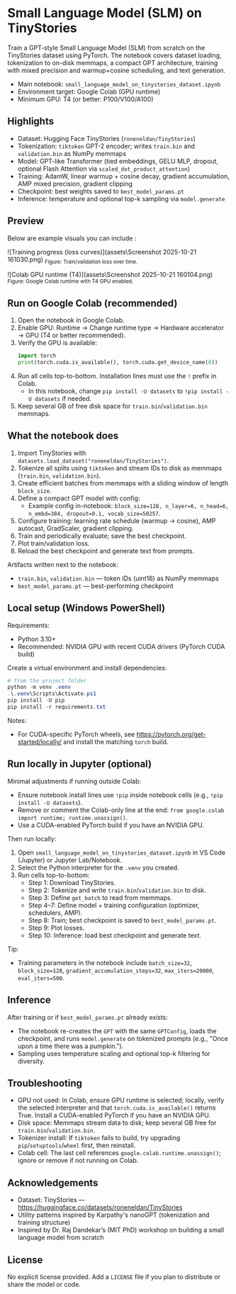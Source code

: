 # Small Language Model (SLM) on TinyStories

Train a GPT-style Small Language Model (SLM) from scratch on the TinyStories dataset using PyTorch. The notebook covers dataset loading, tokenization to on-disk memmaps, a compact GPT architecture, training with mixed precision and warmup+cosine scheduling, and text generation.

- Main notebook: `small_language_model_on_tinystories_dataset.ipynb`
- Environment target: Google Colab (GPU runtime)
- Minimum GPU: T4 (or better: P100/V100/A100)

## Highlights

- Dataset: Hugging Face TinyStories (`roneneldan/TinyStories`)
- Tokenization: `tiktoken` GPT-2 encoder; writes `train.bin` and `validation.bin` as NumPy memmaps
- Model: GPT-like Transformer (tied embeddings, GELU MLP, dropout, optional Flash Attention via `scaled_dot_product_attention`)
- Training: AdamW, linear warmup + cosine decay, gradient accumulation, AMP mixed precision, gradient clipping
- Checkpoint: best weights saved to `best_model_params.pt`
- Inference: temperature and optional top-k sampling via `model.generate`

## Preview

Below are example visuals you can include :

![Training progress (loss curves)](assets\Screenshot 2025-10-21 161030.png)
<sub>Figure: Train/validation loss over time.</sub>

![Colab GPU runtime (T4)](assets\Screenshot 2025-10-21 160104.png)
<sub>Figure: Google Colab runtime with T4 GPU enabled.</sub>

## Run on Google Colab (recommended)

1) Open the notebook in Google Colab.
2) Enable GPU: Runtime → Change runtime type → Hardware accelerator → GPU (T4 or better recommended).
3) Verify the GPU is available:
   ```python
   import torch
   print(torch.cuda.is_available(), torch.cuda.get_device_name(0))
   ```
4) Run all cells top-to-bottom. Installation lines must use the `!` prefix in Colab.
   - In this notebook, change `pip install -U datasets` to `!pip install -U datasets` if needed.
5) Keep several GB of free disk space for `train.bin`/`validation.bin` memmaps.

## What the notebook does

1) Import TinyStories with `datasets.load_dataset("roneneldan/TinyStories")`.
2) Tokenize all splits using `tiktoken` and stream IDs to disk as memmaps (`train.bin`, `validation.bin`).
3) Create efficient batches from memmaps with a sliding window of length `block_size`.
4) Define a compact GPT model with config:
   - Example config in-notebook: `block_size=128, n_layer=6, n_head=6, n_embd=384, dropout=0.1, vocab_size=50257`.
5) Configure training: learning rate schedule (warmup → cosine), AMP autocast, GradScaler, gradient clipping.
6) Train and periodically evaluate; save the best checkpoint.
7) Plot train/validation loss.
8) Reload the best checkpoint and generate text from prompts.

Artifacts written next to the notebook:
- `train.bin`, `validation.bin` — token IDs (uint16) as NumPy memmaps
- `best_model_params.pt` — best-performing checkpoint

## Local setup (Windows PowerShell)

Requirements:
- Python 3.10+
- Recommended: NVIDIA GPU with recent CUDA drivers (PyTorch CUDA build)

Create a virtual environment and install dependencies:

```powershell
# from the project folder
python -m venv .venv
.\.venv\Scripts\Activate.ps1
pip install -U pip
pip install -r requirements.txt
```

Notes:
- For CUDA-specific PyTorch wheels, see https://pytorch.org/get-started/locally/ and install the matching `torch` build.

## Run locally in Jupyter (optional)

Minimal adjustments if running outside Colab:
- Ensure notebook install lines use `!pip` inside notebook cells (e.g., `!pip install -U datasets`).
- Remove or comment the Colab-only line at the end: `from google.colab import runtime; runtime.unassign()`.
- Use a CUDA-enabled PyTorch build if you have an NVIDIA GPU.

Then run locally:
1) Open `small_language_model_on_tinystories_dataset.ipynb` in VS Code (Jupyter) or Jupyter Lab/Notebook.
2) Select the Python interpreter for the `.venv` you created.
3) Run cells top-to-bottom:
   - Step 1: Download TinyStories.
   - Step 2: Tokenize and write `train.bin`/`validation.bin` to disk.
   - Step 3: Define `get_batch` to read from memmaps.
   - Step 4–7: Define model + training configuration (optimizer, schedulers, AMP).
   - Step 8: Train; best checkpoint is saved to `best_model_params.pt`.
   - Step 9: Plot losses.
   - Step 10: Inference: load best checkpoint and generate text.

Tip:
- Training parameters in the notebook include `batch_size=32`, `block_size=128`, `gradient_accumulation_steps=32`, `max_iters=20000`, `eval_iters=500`.

## Inference

After training or if `best_model_params.pt` already exists:
- The notebook re-creates the `GPT` with the same `GPTConfig`, loads the checkpoint, and runs `model.generate` on tokenized prompts (e.g., "Once upon a time there was a pumpkin.").
- Sampling uses temperature scaling and optional top-k filtering for diversity.

## Troubleshooting

- GPU not used: In Colab, ensure GPU runtime is selected; locally, verify the selected interpreter and that `torch.cuda.is_available()` returns True. Install a CUDA-enabled PyTorch if you have an NVIDIA GPU.
- Disk space: Memmaps stream data to disk; keep several GB free for `train.bin`/`validation.bin`.
- Tokenizer install: If `tiktoken` fails to build, try upgrading `pip`/`setuptools`/`wheel` first, then reinstall.
- Colab cell: The last cell references `google.colab.runtime.unassign()`; ignore or remove if not running on Colab.

## Acknowledgements

- Dataset: TinyStories — https://huggingface.co/datasets/roneneldan/TinyStories
- Utility patterns inspired by Karpathy's nanoGPT (tokenization and training structure)
- Inspired by Dr. Raj Dandekar’s (MIT PhD) workshop on building a small language model from scratch

## License

No explicit license provided. Add a `LICENSE` file if you plan to distribute or share the model or code.
